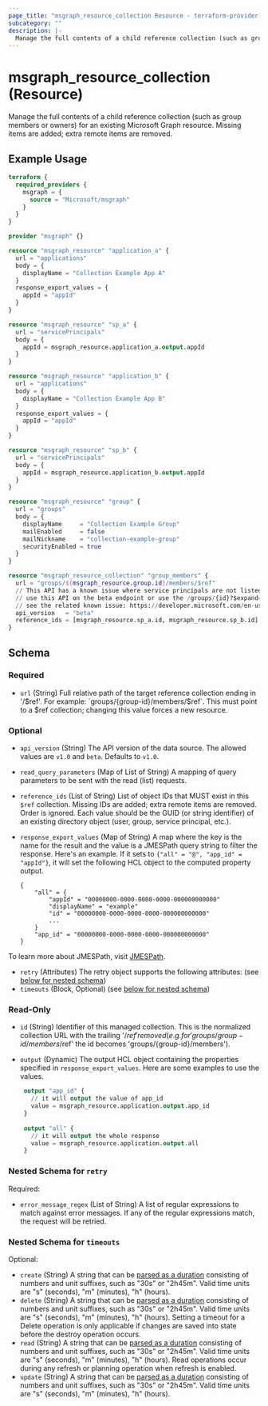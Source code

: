 ```yaml
---
page_title: "msgraph_resource_collection Resource - terraform-provider-msgraph"
subcategory: ""
description: |-
  Manage the full contents of a child reference collection (such as group members or owners) for an existing Microsoft Graph resource. Missing items are added; extra remote items are removed.
---
```


# msgraph_resource_collection (Resource)

Manage the full contents of a child reference collection (such as group members or owners) for an existing Microsoft Graph resource. Missing items are added; extra remote items are removed.

## Example Usage

 ```terraform
 terraform {
   required_providers {
     msgraph = {
       source = "Microsoft/msgraph"
     }
   }
 }
 
 provider "msgraph" {}
 
 resource "msgraph_resource" "application_a" {
   url = "applications"
   body = {
     displayName = "Collection Example App A"
   }
   response_export_values = {
     appId = "appId"
   }
 }
 
 resource "msgraph_resource" "sp_a" {
   url = "servicePrincipals"
   body = {
     appId = msgraph_resource.application_a.output.appId
   }
 }
 
 resource "msgraph_resource" "application_b" {
   url = "applications"
   body = {
     displayName = "Collection Example App B"
   }
   response_export_values = {
     appId = "appId"
   }
 }
 
 resource "msgraph_resource" "sp_b" {
   url = "servicePrincipals"
   body = {
     appId = msgraph_resource.application_b.output.appId
   }
 }
 
 resource "msgraph_resource" "group" {
   url = "groups"
   body = {
     displayName     = "Collection Example Group"
     mailEnabled     = false
     mailNickname    = "collection-example-group"
     securityEnabled = true
   }
 }
 
 resource "msgraph_resource_collection" "group_members" {
   url = "groups/${msgraph_resource.group.id}/members/$ref"
   // This API has a known issue where service principals are not listed as group members in v1.0. As a workaround, 
   // use this API on the beta endpoint or use the /groups/{id}?$expand=members API. For more information, 
   // see the related known issue: https://developer.microsoft.com/en-us/graph/known-issues/?search=25984
   api_version   = "beta"
   reference_ids = [msgraph_resource.sp_a.id, msgraph_resource.sp_b.id]
 }
 ```

<!-- schema generated by tfplugindocs -->
## Schema

### Required

- `url` (String) Full relative path of the target reference collection ending in '/$ref'. For example: `groups/{group-id}/members/$ref`. This must point to a $ref collection; changing this value forces a new resource.

### Optional

- `api_version` (String) The API version of the data source. The allowed values are `v1.0` and `beta`. Defaults to `v1.0`.
- `read_query_parameters` (Map of List of String) A mapping of query parameters to be sent with the read (list) requests.
- `reference_ids` (List of String) List of object IDs that MUST exist in this `$ref` collection. Missing IDs are added; extra remote items are removed. Order is ignored. Each value should be the GUID (or string identifier) of an existing directory object (user, group, service principal, etc.).
- `response_export_values` (Map of String) A map where the key is the name for the result and the value is a JMESPath query string to filter the response. Here's an example. If it sets to `{"all" = "@", "app_id" = "appId"}`, it will set the following HCL object to the computed property output.

	```text
	{
		"all" = {
			"appId" = "00000000-0000-0000-0000-000000000000"
			"displayName" = "example"
			"id" = "00000000-0000-0000-0000-000000000000"
			...
		}
		"app_id" = "00000000-0000-0000-0000-000000000000"
	}
	```

To learn more about JMESPath, visit [JMESPath](https://jmespath.org/).
- `retry` (Attributes) The retry object supports the following attributes: (see [below for nested schema](#nestedatt--retry))
- `timeouts` (Block, Optional) (see [below for nested schema](#nestedblock--timeouts))

### Read-Only

- `id` (String) Identifier of this managed collection. This is the normalized collection URL with the trailing '/$ref' removed (e.g. for 'groups/{group-id}/members/$ref' the id becomes 'groups/{group-id}/members').
- `output` (Dynamic) The output HCL object containing the properties specified in `response_export_values`. Here are some examples to use the values.

	```terraform
	 output "app_id" {
	   // it will output the value of app_id
	   value = msgraph_resource.application.output.app_id
	 }
	 
	 output "all" {
	   // it will output the whole response
	   value = msgraph_resource.application.output.all
	 }
	```

<a id="nestedatt--retry"></a>
### Nested Schema for `retry`

Required:

- `error_message_regex` (List of String) A list of regular expressions to match against error messages. If any of the regular expressions match, the request will be retried.


<a id="nestedblock--timeouts"></a>
### Nested Schema for `timeouts`

Optional:

- `create` (String) A string that can be [parsed as a duration](https://pkg.go.dev/time#ParseDuration) consisting of numbers and unit suffixes, such as "30s" or "2h45m". Valid time units are "s" (seconds), "m" (minutes), "h" (hours).
- `delete` (String) A string that can be [parsed as a duration](https://pkg.go.dev/time#ParseDuration) consisting of numbers and unit suffixes, such as "30s" or "2h45m". Valid time units are "s" (seconds), "m" (minutes), "h" (hours). Setting a timeout for a Delete operation is only applicable if changes are saved into state before the destroy operation occurs.
- `read` (String) A string that can be [parsed as a duration](https://pkg.go.dev/time#ParseDuration) consisting of numbers and unit suffixes, such as "30s" or "2h45m". Valid time units are "s" (seconds), "m" (minutes), "h" (hours). Read operations occur during any refresh or planning operation when refresh is enabled.
- `update` (String) A string that can be [parsed as a duration](https://pkg.go.dev/time#ParseDuration) consisting of numbers and unit suffixes, such as "30s" or "2h45m". Valid time units are "s" (seconds), "m" (minutes), "h" (hours).


